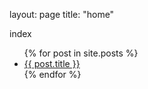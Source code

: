 layout: page
title: "home"

index

<ul>
  {% for post in site.posts %}
    <li>
      <a href="/courtneyannjimenez.github.io{{ post.url }}">{{ post.title }}</a>
    </li>
  {% endfor %}
</ul>
